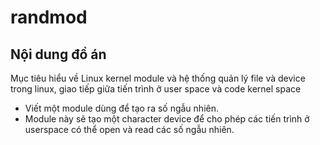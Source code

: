 # randmod 

## Nội dung đồ án
Mục tiêu hiểu về Linux kernel module và hệ thống quản lý file và device trong linux, giao tiếp giữa tiến trình ở user space và code kernel space 
  + Viết một module dùng để tạo ra số ngẫu nhiên. 
  + Module này sẽ tạo một character device để cho phép các tiến trình ở userspace có thể open và read các số ngẫu nhiên.

